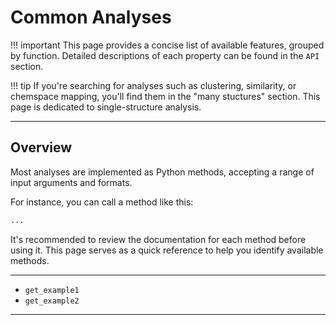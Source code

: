 # Common Analyses

!!! important
    This page provides a concise list of available features, grouped by function. Detailed descriptions of each property can be found in the `API` section.

!!! tip
    If you're searching for analyses such as clustering, similarity, or chemspace mapping, you'll find them in the "many stuctures" section. This page is dedicated to single-structure analysis.

--------------------------------------------------------------------------------

## Overview

Most analyses are implemented as Python methods, accepting a range of input arguments and formats.

For instance, you can call a method like this:

``` python
...
```

It's recommended to review the documentation for each method before using it. This page serves as a quick reference to help you identify available methods.

--------------------------------------------------------------------------------

- `get_example1`
- `get_example2`

--------------------------------------------------------------------------------
